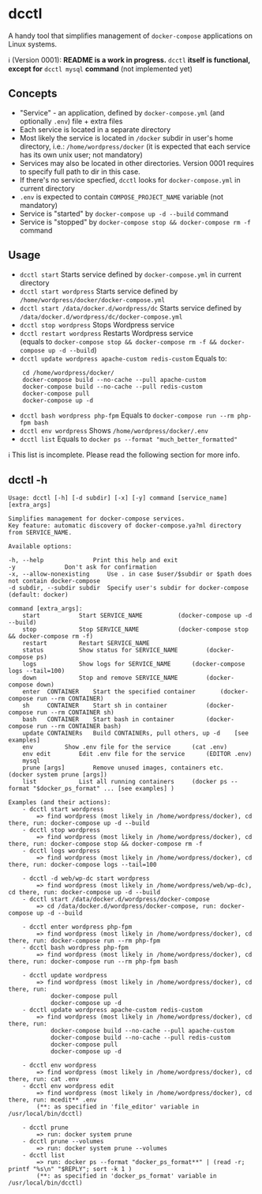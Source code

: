 # dcctl
A handy tool that simplifies management of `docker-compose` applications on Linux systems.

ℹ (Version 0001): **README is a work in progress.** `dcctl` **itself is functional, except for** `dcctl mysql` **command** (not implemented yet)

## Concepts

- "Service" - an application, defined by `docker-compose.yml` (and optionally `.env`) file + extra files
- Each service is located in a separate directory
- Most likely the service is located in `/docker` subdir in user's home directory, i.e.: `/home/wordpress/docker` (it is expected that each service has its own unix user; not mandatory)
- Services may also be located in other directories. Version 0001 requires to specify full path to dir in this case.
- If there's no service specfied, `dcctl` looks for `docker-compose.yml` in current directory
- `.env` is expected to contain `COMPOSE_PROJECT_NAME` variable (not mandatory)
- Service is "started" by `docker-compose up -d --build` command
- Service is "stopped" by `docker-compose stop && docker-compose rm -f` command

## Usage

- `dcctl start` Starts service defined by `docker-compose.yml` in current directory
- `dcctl start wordpress` Starts service defined by `/home/wordpress/docker/docker-compose.yml`
- `dcctl start /data/docker.d/wordpress/dc` Starts service defined by `/data/docker.d/wordpress/dc/docker-compose.yml`
- `dcctl stop wordpress` Stops Wordpress service
- `dcctl restart wordpress` Restarts Wordpress service<br>(equals to `docker-compose stop && docker-compose rm -f && docker-compose up -d --build`)
- `dcctl update wordpress apache-custom redis-custom` Equals to: <br>
```
	cd /home/wordpress/docker/
	docker-compose build --no-cache --pull apache-custom
	docker-compose build --no-cache --pull redis-custom
	docker-compose pull
	docker-compose up -d
```
- `dcctl bash wordpress php-fpm` Equals to `docker-compose run --rm php-fpm bash`
- `dcctl env wordpress` Shows `/home/wordpress/docker/.env`
- `dcctl list` Equals to `docker ps --format "much_better_formatted"`

ℹ This list is incomplete. Please read the following section for more info.

## dcctl -h
```
Usage: dcctl [-h] [-d subdir] [-x] [-y] command [service_name] [extra_args]

Simplifies management for docker-compose services.
Key feature: automatic discovery of docker-compose.ya?ml directory from SERVICE_NAME.

Available options:

-h, --help      		Print this help and exit
-y				Don't ask for confirmation
-x, --allow-nonexisting		Use . in case $user/$subdir or $path does not contain docker-compose
-d subdir, --subdir subdir	Specify user's subdir for docker-compose (default: docker)

command [extra_args]:
	start			Start SERVICE_NAME			(docker-compose up -d --build)
	stop			Stop SERVICE_NAME			(docker-compose stop && docker-compose rm -f)
	restart			Restart SERVICE_NAME
	status			Show status for SERVICE_NAME		(docker-compose ps)
	logs			Show logs for SERVICE_NAME		(docker-compose logs --tail=100)
	down			Stop and remove	SERVICE_NAME		(docker-compose down)
	enter  CONTAINER	Start the specified container		(docker-compose run --rm CONTAINER)
	sh     CONTAINER	Start sh in container			(docker-compose run --rm CONTAINER sh)
	bash   CONTAINER	Start bash in container			(docker-compose run --rm CONTAINER bash)
	update CONTAINERs	Build CONTAINERs, pull others, up -d	[see examples]
	env			Show .env file for the service		(cat .env)
	env edit		Edit .env file for the service		(EDITOR .env)
	mysql
	prune [args]		Remove unused images, containers etc.	(docker system prune [args])
	list			List all running containers		(docker ps --format "$docker_ps_format" ... [see examples] )

Examples (and their actions):
	- dcctl start wordpress
		=> find wordpress (most likely in /home/wordpress/docker), cd there, run: docker-compose up -d --build
	- dcctl stop wordpress
		=> find wordpress (most likely in /home/wordpress/docker), cd there, run: docker-compose stop && docker-compose rm -f
	- dcctl logs wordpress
		=> find wordpress (most likely in /home/wordpress/docker), cd there, run: docker-compose logs --tail=100
		
	- dcctl -d web/wp-dc start wordpress
		=> find wordpress (most likely in /home/wordpress/web/wp-dc), cd there, run: docker-compose up -d --build
	- dcctl start /data/docker.d/wordpress/docker-compose
		=> cd /data/docker.d/wordpress/docker-compose, run: docker-compose up -d --build
		
	- dcctl enter wordpress php-fpm
		=> find wordpress (most likely in /home/wordpress/docker), cd there, run: docker-compose run --rm php-fpm		
	- dcctl bash wordpress php-fpm
		=> find wordpress (most likely in /home/wordpress/docker), cd there, run: docker-compose run --rm php-fpm bash
		
	- dcctl update wordpress
		=> find wordpress (most likely in /home/wordpress/docker), cd there, run: 
			docker-compose pull
			docker-compose up -d
	- dcctl update wordpress apache-custom redis-custom
		=> find wordpress (most likely in /home/wordpress/docker), cd there, run:
			docker-compose build --no-cache --pull apache-custom
			docker-compose build --no-cache --pull redis-custom
			docker-compose pull
			docker-compose up -d
		
	- dcctl env wordpress
		=> find wordpress (most likely in /home/wordpress/docker), cd there, run: cat .env
	- dcctl env wordpress edit
		=> find wordpress (most likely in /home/wordpress/docker), cd there, run: mcedit** .env
		(**: as specified in 'file_editor' variable in /usr/local/bin/dcctl)
		
	- dcctl prune
		=> run: docker system prune
	- dcctl prune --volumes
		=> run: docker system prune --volumes
	- dcctl list
		=> run: docker ps --format "docker_ps_format**" | (read -r; printf "%s\n" "$REPLY"; sort -k 1 )
		(**: as specified in 'docker_ps_format' variable in /usr/local/bin/dcctl)
```
